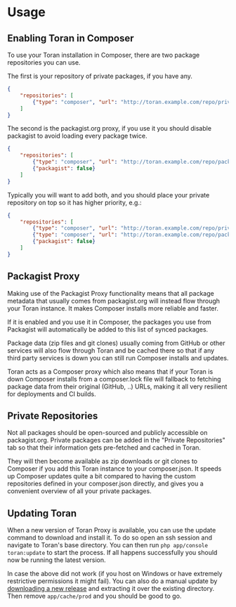 # Usage

## Enabling Toran in Composer

To use your Toran installation in Composer, there are two package repositories you can use.

The first is your repository of private packages, if you have any.

```json
{
    "repositories": [
        {"type": "composer", "url": "http://toran.example.com/repo/private/"}
    ]
}
```

The second is the packagist.org proxy, if you use it you should disable packagist to avoid loading every package twice.

```json
{
    "repositories": [
        {"type": "composer", "url": "http://toran.example.com/repo/packagist/"},
        {"packagist": false}
    ]
}
```

Typically you will want to add both, and you should place your private repository on top so it has higher priority, e.g.:

```json
{
    "repositories": [
        {"type": "composer", "url": "http://toran.example.com/repo/private/"},
        {"type": "composer", "url": "http://toran.example.com/repo/packagist/"},
        {"packagist": false}
    ]
}
```

<a id="packagist"></a>
## Packagist Proxy

Making use of the Packagist Proxy functionality means that all package metadata that usually comes from packagist.org will instead flow through your Toran instance. It makes Composer installs more reliable and faster. 

If it is enabled and you use it in Composer, the packages you use from Packagist will automatically be added to this list of synced packages.

Package data (zip files and git clones) usually coming from GitHub or other services will also flow through Toran and be cached there so that if any third party services is down you can still run Composer installs and updates. 

Toran acts as a Composer proxy which also means that if your Toran is down Composer installs from a composer.lock file will fallback to fetching package data from their original (GitHub, ..) URLs, making it all very resilient for deployments and CI builds.

<a id="private"></a>
## Private Repositories

Not all packages should be open-sourced and publicly accessible on packagist.org. Private packages can be added in the "Private Repositories" tab so that their information gets pre-fetched and cached in Toran. 

They will then become available as zip downloads or git clones to Composer if you add this Toran instance to your composer.json. It speeds up Composer updates quite a bit compared to having the custom repositories defined in your composer.json directly, and gives you a convenient overview of all your private packages.

<a id="updates"></a>
## Updating Toran

When a new version of Toran Proxy is available, you can use the update command to download and install it. To do so open an ssh session and navigate to Toran's base directory. You can then run `php app/console toran:update` to start the process. If all happens successfully you should now be running the latest version.

In case the above did not work (if you host on Windows or have extremely restrictive permissions it might fail). You can also do a manual update by [downloading a new release](https://toranproxy.com/download) and extracting it over the existing directory. Then remove `app/cache/prod` and you should be good to go.

